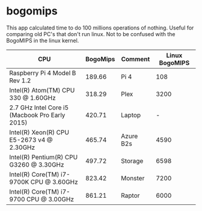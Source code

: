 # bogomips

This app calculated time to do 100 millions operations of nothing.
Useful for comparing old PC's that don't run linux. Not to be confused
with the BogoMIPS in the linux kernel.


| CPU                                            | BogoMips| Comment  |Linux BogoMIPS|
|------------------------------------------------|---------|----------|--------------|
| Raspberry Pi 4 Model B Rev 1.2                 | 189.66  | Pi 4     | 108    | 
| Intel(R) Atom(TM) CPU  330 @ 1.60GHz           | 318.29  | Plex     |3200    |
| 2.7 GHz Intel Core i5 (Macbook Pro Early 2015) | 420.71  | Laptop   |-       |
| Intel(R) Xeon(R) CPU E5-2673 v4 @ 2.30GHz      | 465.74  | Azure B2s|4590    |
| Intel(R) Pentium(R) CPU G3260 @ 3.30GHz        | 497.72  | Storage  |6598    |
| Intel(R) Core(TM) i7-9700K CPU @ 3.60GHz       | 823.42  | Monster  |7200    |
| Intel(R) Core(TM) i7-9700 CPU @ 3.00GHz        | 861.21  | Raptor   |6000    |